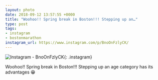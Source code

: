 ```yaml
---
layout: photo
date: 2018-09-12 13:57:55 +0000
title: "Woohoo!! Spring break in Boston!!! Stepping up an…"
type: post
tags:
- instagram
- bostonmarathon
instagram_url: https://www.instagram.com/p/BnoOnFzlyCK/
---
```


![Instagram - BnoOnFzlyCK](https://gonefora.run/img/BnoOnFzlyCK.jpg){: .instagram}

Woohoo!! Spring break in Boston!!! Stepping up an age category has its advantages 😁  
